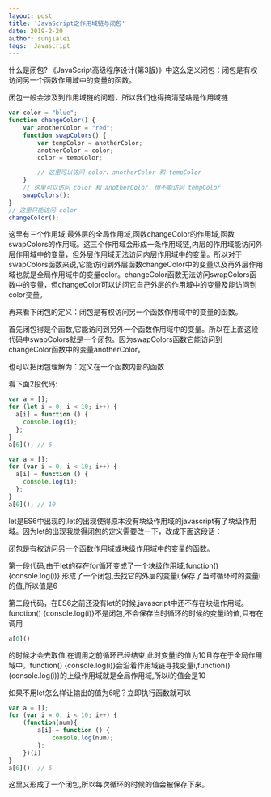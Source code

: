 ```yaml
---
layout: post
title: 'JavaScript之作用域链与闭包'
date: 2019-2-20
author: sunjialei
tags:  Javascript
---
```


什么是闭包? 《JavaScript高级程序设计(第3版)》中这么定义闭包：闭包是有权访问另一个函数作用域中的变量的函数。

闭包一般会涉及到作用域链的问题，所以我们也得搞清楚啥是作用域链
```javascript
var color = "blue";
function changeColor() {
    var anotherColor = "red";
    function swapColors() {
        var tempColor = anotherColor;
        anotherColor = color;
        color = tempColor;

        // 这里可以访问 color、anotherColor 和 tempColor 
    }
    // 这里可以访问 color 和 anotherColor，但不能访问 tempColor 
    swapColors();
}
// 这里只能访问 color 
changeColor();
```
这里有三个作用域,最外层的全局作用域,函数changeColor的作用域,函数swapColors的作用域。这三个作用域会形成一条作用域链,内层的作用域能访问外层作用域中的变量，但外层作用域无法访问内层作用域中的变量。所以对于swapColors函数来说,它能访问到外层函数changeColor中的变量以及再外层作用域也就是全局作用域中的变量color。changeColor函数无法访问swapColors函数中的变量，但changeColor可以访问它自己外层的作用域中的变量及能访问到color变量。

再来看下闭包的定义：闭包是有权访问另一个函数作用域中的变量的函数。

首先闭包得是个函数,它能访问到另外一个函数作用域中的变量。所以在上面这段代码中swapColors就是一个闭包。因为swapColors函数它能访问到changeColor函数中的变量anotherColor。

也可以把闭包理解为：定义在一个函数内部的函数

看下面2段代码:
```javascript
var a = [];
for (let i = 0; i < 10; i++) {
  a[i] = function () {
    console.log(i);
  };
}
a[6](); // 6
```

```javascript
var a = [];
for (var i = 0; i < 10; i++) {
  a[i] = function () {
    console.log(i);
  };
}
a[6](); // 10
```
let是ES6中出现的,let的出现使得原本没有块级作用域的javascript有了块级作用域。因为let的出现我觉得闭包的定义需要改一下，改成下面这段话：

闭包是有权访问另一个函数作用域或块级作用域中的变量的函数。

第一段代码,由于let的存在for循环变成了一个块级作用域,function() {console.log(i)} 形成了一个闭包,去找它的外层的变量i,保存了当时循环时的变量i的值,所以值是6

第二段代码，在ES6之前还没有let的时候,javascript中还不存在块级作用域。function() {console.log(i)}不是闭包,不会保存当时循环的时候的变量i的值,只有在调用
```javascript  
a[6]()
```
的时候才会去取值,在调用之前循环已经结束,此时变量i的值为10且存在于全局作用域中。function() {console.log(i)}会沿着作用域链寻找变量i,function() {console.log(i)}的上级作用域就是全局作用域,所以i的值会是10

如果不用let怎么样让输出的值为6呢？立即执行函数就可以
```javascript  
var a = [];
for (var i = 0; i < 10; i++) {
    (function(num){
        a[i] = function () {
            console.log(num);
        };
    })(i)
}
a[6](); // 6
```
这里又形成了一个闭包,所以每次循环的时候的值会被保存下来。










